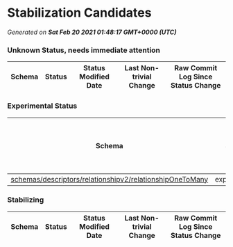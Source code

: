 # Stabilization Candidates

_Generated on **Sat Feb 20 2021 01:48:17 GMT+0000 (UTC)**_


### Unknown Status, needs immediate attention

|Schema|Status|Status Modified Date|Last Non-trivial Change|Raw Commit Log Since Status Change|
|------|------|--------------------|-----------------------|----------------------------------|


### Experimental Status

|Schema|Status|Status Modified Date|Last Non-trivial Change|Raw Commit Log Since Status Change|
|------|------|--------------------|-----------------------|----------------------------------|
|[schemas/descriptors/relationshipv2/relationshipOneToMany](schemas/descriptors/relationshipv2/relationshipOneToMany.schema.json)|experimental|11|11|[dfda2d1](https://github.com/adobe/xdm/commit/dfda2d130a52fa3879e0eeba87eb1857b6679305 "Update relationshipOneToMany.schema.json")|


### Stabilizing

|Schema|Status|Status Modified Date|Last Non-trivial Change|Raw Commit Log Since Status Change|
|------|------|--------------------|-----------------------|----------------------------------|




